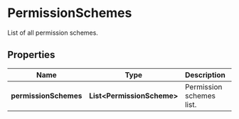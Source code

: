 

# PermissionSchemes

List of all permission schemes.

## Properties

Name | Type | Description | Notes
------------ | ------------- | ------------- | -------------
**permissionSchemes** | **List&lt;PermissionScheme&gt;** | Permission schemes list. |  [optional] [readonly]



